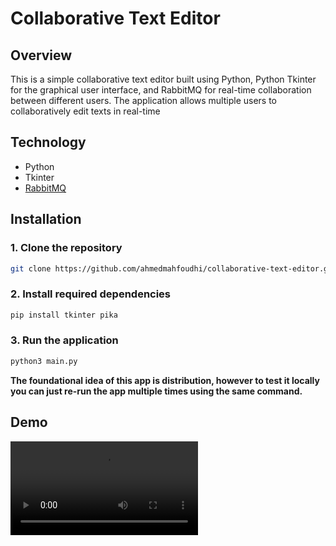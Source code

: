 # Collaborative Text Editor

## Overview

This is a simple collaborative text editor built using Python, Python Tkinter for the graphical user interface, and RabbitMQ for real-time collaboration between different users. The application allows multiple users to collaboratively edit texts in real-time

## Technology

- Python
- Tkinter
- [RabbitMQ](https://www.rabbitmq.com/)

## Installation

### 1. Clone the repository 
```bash
git clone https://github.com/ahmedmahfoudhi/collaborative-text-editor.git
```
### 2. Install required dependencies
```bash
pip install tkinter pika
```
### 3. Run the application
```bash
python3 main.py
```
**The foundational idea of this app is distribution, however to test it locally you can just re-run the app multiple times using the same command.**

## Demo
![](./assets/collaborative-text-editor-demo.mov)



